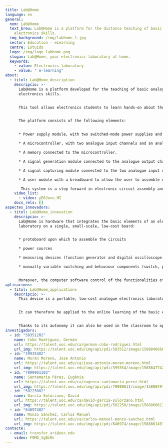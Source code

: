 ```yaml
---
title: Lab@Home
language: en
general:
  nom: Lab@Home
  text_breu: Lab@Home is a platform for the distance teaching of basic analogue
    electronics skills.
  img_background: /img/labhome_1.jpg
  sector: Education - eLearning
  centre: Estuids
  logo: /img/logo_labhome.png
  slogan: Lab@Home, your electronics laboratory at home.
  keywords:
    - value: Electronics laboratory
    - value: " e-learning"
about:
  - titol: Lab@Home_description
    descripcio: >-
      Lab@Home is a platform developed for the teaching of basic analogue
      electronics skills. 


      This tool allows electronics students to learn hands-on about the design and assembly of electronic circuits and the use of the signal generation devices found in an electronics laboratory. 


      The platform consists of the following elements: 


      * Power supply module, with two switched-mode power supplies and numerous linear regulators, connected to the power supply. 

      * A microcontroller, with two analogue input channels and an analogue output channel, with connection to the computer and the power supply module. 

      * A memory connected to the microcontroller. 

      * A signal generation module connected to the analogue output channel of the microcontroller and to the user module. 

      * A signal capturing module connected to the two analogue input channels of the microcontroller and to the user module. 

      * A user module with a breadboard to allow the user to assemble electronic circuits with connections to the signal capturing module, the signal generation module and the power supply module.

       This system is a step forward in electronic circuit assembly and measuring systems for academic use.
    video_list:
      - video: yE6Jovu_HI
    docs_rels: []
aspectes_innovadors:
  - titol: Lab@Home_innovation
    descripcio: >-
      Lab@Home is hardware that integrates the basic elements of an electronics
      laboratory on a single, small-scale, low-cost board: 


      * protoboard upon which to assemble the circuits 

      * power sources 

      * measuring devices (function generator and digital oscilloscope) 

      * manually variable switching and behaviour components (switch, push-button and multiturn potentiometer). 


      Moreover, the computer software control of the functionalities of the measuring devices included on the board is independent of the programming language or software platform to be used.
aplicacions:
  - titol: Lab@Home_applications
    descripcio: >-
      This device is a portable, low-cost analogue electronics laboratory. 


      It can therefore be applied to the online learning of the basic electronics competencies (design and assembly of electronic circuits, and the use of laboratory signal generation and measuring devices) normally acquired in classroom-based teaching. 


      Thanks to its autonomy it can also be used in the classroom to optimize laboratory practicals, as it enables teaching to be adapted to the various paces at which students learn.
investigadors:
  - id: "58351202"
    name: Cobo Rodríguez, Germán
    url: https://talent.uoc.edu/ca/german-cobo-rodriguez.html
    url_img: https://talent.uoc.edu/img/api/pdi/583512/image/1588846666246
  - id: "39935402"
    name: Morán Moreno, Jose Antonio
    url: https://talent.uoc.edu/ca/jose-antonio-moran-moreno.html
    url_img: https://talent.uoc.edu/img/api/pdi/399354/image/1588847742038
  - id: "7000061102"
    name: Santamaria Pérez, Eugènia
    url: https://talent.uoc.edu/ca/eugenia-santamaria-perez.html
    url_img: https://talent.uoc.edu/img/api/pdi/70000611/image/1588849761330
  - id: "58225002"
    name: García Solórzano, David
    url: https://talent.uoc.edu/ca/david-garcia-solorzano.html
    url_img: https://talent.uoc.edu/img/api/pdi/582250/image/1588860613822
  - id: "64697402"
    name: Monzo Sánchez, Carlos Manuel
    url: https://talent.uoc.edu/ca/carlos-manuel-monzo-sanchez.html
    url_img: https://talent.uoc.edu/img/api/pdi/646974/image/1588861497239
contacte:
  - email: transfer_ari@uoc.edu
    video: F9MD_IgBiMc
---
```

